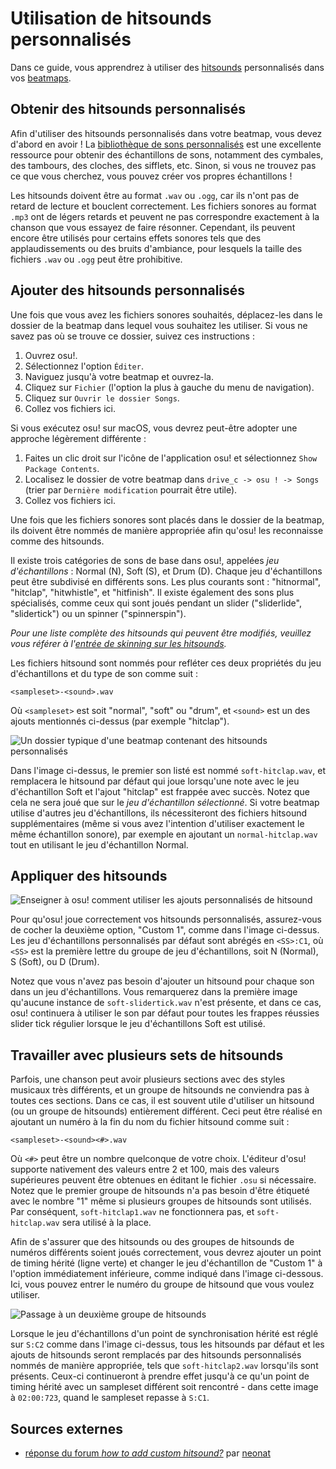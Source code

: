 # Utilisation de hitsounds personnalisés

Dans ce guide, vous apprendrez à utiliser des [hitsounds](/wiki/Beatmapping/Hitsound) personnalisés dans vos [beatmaps](/wiki/Beatmap).

## Obtenir des hitsounds personnalisés

Afin d'utiliser des hitsounds personnalisés dans votre beatmap, vous devez d'abord en avoir ! La [bibliothèque de sons personnalisés](/wiki/Guides/Custom_Hitsound_Library) est une excellente ressource pour obtenir des échantillons de sons, notamment des cymbales, des tambours, des cloches, des sifflets, etc. Sinon, si vous ne trouvez pas ce que vous cherchez, vous pouvez créer vos propres échantillons !

Les hitsounds doivent être au format `.wav` ou `.ogg`, car ils n'ont pas de retard de lecture et bouclent correctement. Les fichiers sonores au format `.mp3` ont de légers retards et peuvent ne pas correspondre exactement à la chanson que vous essayez de faire résonner. Cependant, ils peuvent encore être utilisés pour certains effets sonores tels que des applaudissements ou des bruits d'ambiance, pour lesquels la taille des fichiers `.wav` ou `.ogg` peut être prohibitive.

## Ajouter des hitsounds personnalisés

Une fois que vous avez les fichiers sonores souhaités, déplacez-les dans le dossier de la beatmap dans lequel vous souhaitez les utiliser. Si vous ne savez pas où se trouve ce dossier, suivez ces instructions :

1. Ouvrez osu!.
2. Sélectionnez l'option `Éditer`.
3. Naviguez jusqu'à votre beatmap et ouvrez-la.
4. Cliquez sur `Fichier` (l'option la plus à gauche du menu de navigation).
5. Cliquez sur `Ouvrir le dossier Songs`.
6. Collez vos fichiers ici.

Si vous exécutez osu! sur macOS, vous devrez peut-être adopter une approche légèrement différente :

1. Faites un clic droit sur l'icône de l'application osu! et sélectionnez `Show Package Contents`.
2. Localisez le dossier de votre beatmap dans `drive_c -> osu ! -> Songs` (trier par `Dernière modification` pourrait être utile).
3. Collez vos fichiers ici.

Une fois que les fichiers sonores sont placés dans le dossier de la beatmap, ils doivent être nommés de manière appropriée afin qu'osu! les reconnaisse comme des hitsounds.

Il existe trois catégories de sons de base dans osu!, appelées *jeu d'échantillons* : Normal (N), Soft (S), et Drum (D). Chaque jeu d'échantillons peut être subdivisé en différents sons. Les plus courants sont : "hitnormal", "hitclap", "hitwhistle", et "hitfinish". Il existe également des sons plus spécialisés, comme ceux qui sont joués pendant un slider ("sliderlide", "slidertick") ou un spinner ("spinnerspin").

*Pour une liste complète des hitsounds qui peuvent être modifiés, veuillez vous référer à l'[entrée de skinning sur les hitsounds](/wiki/Skinning/Sounds#hitsounds).*

Les fichiers hitsound sont nommés pour refléter ces deux propriétés du jeu d'échantillons et du type de son comme suit :

`<sampleset>-<sound>.wav`

Où `<sampleset>` est soit "normal", "soft" ou "drum", et `<sound>` est un des ajouts mentionnés ci-dessus (par exemple "hitclap").

![](img/beatmap-folder-resources.png "Un dossier typique d'une beatmap contenant des hitsounds personnalisés")

Dans l'image ci-dessus, le premier son listé est nommé `soft-hitclap.wav`, et remplacera le hitsound par défaut qui joue lorsqu'une note avec le jeu d'échantillon Soft et l'ajout "hitclap" est frappée avec succès. Notez que cela ne sera joué que sur le *jeu d'échantillon sélectionné*. Si votre beatmap utilise d'autres jeu d'échantillons, ils nécessiteront des fichiers hitsound supplémentaires (même si vous avez l'intention d'utiliser exactement le même échantillon sonore), par exemple en ajoutant un `normal-hitclap.wav` tout en utilisant le jeu d'échantillon Normal.

## Appliquer des hitsounds

![](img/adding-custom-hitsounds.png "Enseigner à osu! comment utiliser les ajouts personnalisés de hitsound")

Pour qu'osu! joue correctement vos hitsounds personnalisés, assurez-vous de cocher la deuxième option, "Custom 1", comme dans l'image ci-dessus. Les jeu d'échantillons personnalisés par défaut sont abrégés en `<SS>:C1`, où `<SS>` est la première lettre du groupe de jeu d'échantillons, soit N (Normal), S (Soft), ou D (Drum).

Notez que vous n'avez pas besoin d'ajouter un hitsound pour chaque son dans un jeu d'échantillons. Vous remarquerez dans la première image qu'aucune instance de `soft-slidertick.wav` n'est présente, et dans ce cas, osu! continuera à utiliser le son par défaut pour toutes les frappes réussies slider tick régulier lorsque le jeu d'échantillons Soft est utilisé.

## Travailler avec plusieurs sets de hitsounds

Parfois, une chanson peut avoir plusieurs sections avec des styles musicaux très différents, et un groupe de hitsounds ne conviendra pas à toutes ces sections. Dans ce cas, il est souvent utile d'utiliser un hitsound (ou un groupe de hitsounds) entièrement différent. Ceci peut être réalisé en ajoutant un numéro à la fin du nom du fichier hitsound comme suit :

`<sampleset>-<sound><#>.wav`

Où `<#>` peut être un nombre quelconque de votre choix. L'éditeur d'osu! supporte nativement des valeurs entre 2 et 100, mais des valeurs supérieures peuvent être obtenues en éditant le fichier `.osu` si nécessaire. Notez que le premier groupe de hitsounds n'a pas besoin d'être étiqueté avec le nombre "1" même si plusieurs groupes de hitsounds sont utilisés. Par conséquent, `soft-hitclap1.wav` ne fonctionnera pas, et `soft-hitclap.wav` sera utilisé à la place.

Afin de s'assurer que des hitsounds ou des groupes de hitsounds de numéros différents soient joués correctement, vous devrez ajouter un point de timing hérité (ligne verte) et changer le jeu d'échantillon de "Custom 1" à l'option immédiatement inférieure, comme indiqué dans l'image ci-dessous. Ici, vous pouvez entrer le numéro du groupe de hitsound que vous voulez utiliser.

![](img/using-multiple-hitsound-sets.png "Passage à un deuxième groupe de hitsounds")

Lorsque le jeu d'échantillons d'un point de synchronisation hérité est réglé sur `S:C2` comme dans l'image ci-dessus, tous les hitsounds par défaut et les ajouts de hitsounds seront remplacés par des hitsounds personnalisés nommés de manière appropriée, tels que `soft-hitclap2.wav` lorsqu'ils sont présents. Ceux-ci continueront à prendre effet jusqu'à ce qu'un point de timing hérité avec un sampleset différent soit rencontré - dans cette image à `02:00:723`, quand le sampleset repasse à `S:C1`.

## Sources externes

- [réponse du forum *how to add custom hitsound?*](https://osu.ppy.sh/community/forums/posts/3215699) par [neonat](https://osu.ppy.sh/users/1561995)
